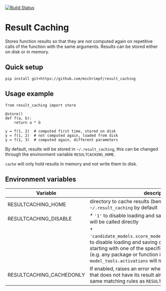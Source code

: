 [![Build Status](https://travis-ci.org/brain-score/result_caching.svg?branch=master)](https://travis-ci.org/brain-score/result_caching)

# Result Caching
Stores function results so that they are not computed again on repetitive calls of the function with the same arguments.
Results can be stored either on disk or in memory.


## Quick setup
```
pip install git+https://github.com/mschrimpf/result_caching
```

## Usage example
```
from result_caching import store

@store()
def f(a, b):
	return a * b
	
y = f(1, 2)  # computed first time, stored on disk
y = f(1, 2)  # not computed again, loaded from disk
y = f(1, 3)  # computed again, different parameters
```

By default, results will be stored in `~/.result_caching`, this can be
changed through the environment variable `RESULTCACHING_HOME`.

`cache` will only hold results in memory and not write them to disk.

## Environment variables
| Variable | description |
|-----------------------|----------------------------------------------------------------------------------|
| RESULTCACHING_HOME | directory to cache results (benchmark ceilings) in, `~/.result_caching` by default |
| RESULTCACHING_DISABLE | * `'1'` to disable loading and saving of results, functions will be called directly |
|                       | * `'candidate_models.score_model,model_tools.activations`' to disable loading and saving of function identifiers starting with one of the specifiers separated by a comma (e.g. any package or function inside `model_tools.activations` will not be considered) |
| RESULTCACHING_CACHEDONLY | If enabled, raises an error when trying to run a function that does not have its result already cached (follows the same matching rules as `RESULTCACHING_DISABLE`) |
